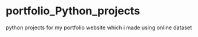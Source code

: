 # portfolio_Python_projects
python projects for my portfolio website which i made using online dataset
